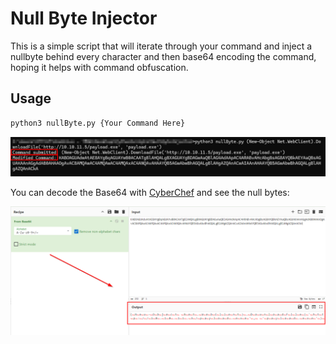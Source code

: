 # Null Byte Injector


This is a simple script that will iterate through your command and inject a nullbyte behind every character and then base64 encoding the command, hoping it helps with command obfuscation.

## Usage

```cmd
python3 nullByte.py {Your Command Here}
```

![Example Command Submitted](image.png)

You can decode the Base64 with [CyberChef](https://gchq.github.io/CyberChef/) and see the null bytes:

![Decoded](image-1.png)